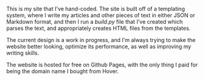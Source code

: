 This is my site that I've hand-coded. The site is built off of a templating
system, where I write my articles and other pieces of text in either JSON or Markdown format,
and then I run a *build.py* file that I've created which parses the text, and appropriately
creates HTML files from the templates.

The current design is a work in progress, and I'm always trying to make the website 
better looking, optimize its performance, as well as improving my writing skills.

The website is hosted for free on Github Pages, with the only thing I paid for
being the domain name I bought from Hover.



